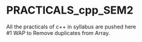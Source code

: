 # PRACTICALS_cpp_SEM2
All the practicals of c++ in syllabus are pushed here 
<br>
#1 WAP to Remove duplicates from Array. <br>
 
